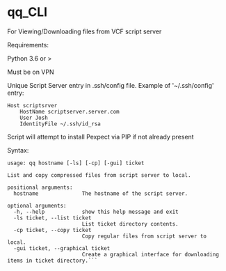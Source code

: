 # qq_CLI


For Viewing/Downloading files from VCF script server

Requirements:

Python 3.6 or >

Must be on VPN

Unique Script Server entry in .ssh/config file. Example of '~/.ssh/config' entry:

```
Host scriptsrver
    HostName scriptserver.server.com
    User Josh
    IdentityFile ~/.ssh/id_rsa
```


Script will attempt to install Pexpect via PIP if not already present


Syntax:
```
usage: qq hostname [-ls] [-cp] [-gui] ticket

List and copy compressed files from script server to local.

positional arguments:
  hostname              The hostname of the script server.

optional arguments:
  -h, --help            show this help message and exit
  -ls ticket, --list ticket
                        List ticket directory contents.
  -cp ticket, --copy ticket
                        Copy regular files from script server to local.
  -gui ticket, --graphical ticket
                        Create a graphical interface for downloading items in ticket directory.```
